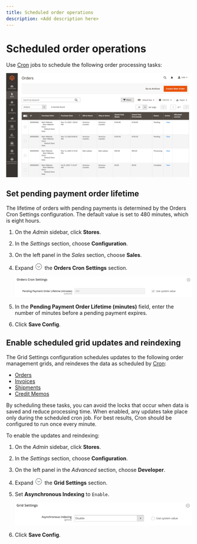 ```yaml
---
title: Scheduled order operations
description: <Add description here>
---
```

# Scheduled order operations

Use [Cron](https://docs.magento.com/user-guide/system/cron.html) jobs to schedule the following order processing tasks:

![Orders grid](./assets/orders-grid.png)<!-- zoom -->

## Set pending payment order lifetime

The lifetime of orders with pending payments is determined by the Orders Cron Settings configuration. The default value is set to 480 minutes, which is eight hours.

1. On the _Admin_ sidebar, click **Stores**.

1. In the _Settings_ section, choose **Configuration**.

1. On the left panel in the _Sales_ section, choose **Sales**.

1. Expand ![Expansion selector](../assets/icon-display-expand.png) the **Orders Cron Settings** section.

   ![Orders Cron Settings](../configuration-reference/sales/assets/sales-orders-cron-settings.png)<!-- zoom -->

1. In the **Pending Payment Order Lifetime (minutes)** field, enter the number of minutes before a pending payment expires.

1. Click **Save Config**.

## Enable scheduled grid updates and reindexing

The Grid Settings configuration schedules updates to the following order management grids, and reindexes the data as scheduled by [Cron](https://docs.magento.com/user-guide/system/cron.html):

- [Orders](orders.md#orders-workspace)
- [Invoices](invoices.md)
- [Shipments](shipments.md)
- [Credit Memos](credit-memos.md)

By scheduling these tasks, you can avoid the locks that occur when data is saved and reduce processing time. When enabled, any updates take place only during the scheduled cron job. For best results, Cron should be configured to run once every minute.

To enable the updates and reindexing:

1. On the _Admin_ sidebar, click **Stores**.

1. In the _Settings_ section, choose **Configuration**.

1. On the left panel in the _Advanced_ section, choose **Developer**.

1. Expand ![Expansion selector](../assets/icon-display-expand.png) the **Grid Settings** section.

1. Set **Asynchronous Indexing** to `Enable`.

   ![Grid Settings](../configuration-reference/advanced/assets/developer-grid-settings.png)<!-- zoom -->

1. Click **Save Config**.
